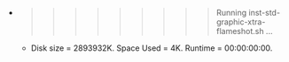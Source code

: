 * >>>>>>>>> Running inst-std-graphic-xtra-flameshot.sh ...
  * Disk size = 2893932K. Space Used = 4K. Runtime = 00:00:00:00.
